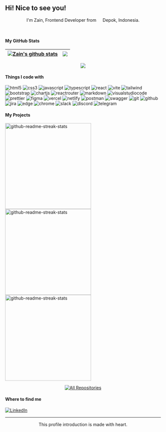 ## Hi! Nice to see you!
 <p align="center">
    I'm Zain, Frontend Developer from <img src="https://cdn-icons-png.flaticon.com/512/940/940247.png" width="13"/> Depok, Indonesia.
  </p>
</br>

#### My GitHub Stats
| <a href="https://github.com/anuraghazra/github-readme-stats"><img align="center" src="https://github-readme-stats.vercel.app/api?username=zenzett&theme=dark&hide_border=true&ring=161b228&include_all_commits=true&count_private=true" alt="Zain's github stats" /></a> | <a href="https://github.com/anuraghazra/github-readme-stats"><img align="center" src="https://github-readme-streak-stats.herokuapp.com/?user=zenzett&theme=dark&hide_border=true" /></a> |
 | ---------------------------------------------------------------------------------------------------------------------------------------------------------------------------------------------------------------------- | ---------------------------------------------------------------------------------------------------------------------------------------------------------------------------------------------------------------------------- |
 
</div>
<div align='center'>
<a href="https://github.com/anuraghazra/github-readme-stats"><img align="center" src="https://github-readme-stats.vercel.app/api/top-langs/?username=zenzett&layout=compact&theme=dark&hide_border=false" /></a>
</div>

#### Things I code with
<p>
<img alt="html5" src="https://img.shields.io/badge/-HTML5-E34F26?style=flat-square&logo=html5&logoColor=white" />
<img alt="css3" src="https://img.shields.io/badge/-CSS3-1572B6?style=flat-square&logo=CSS3&logoColor=white"/>
<img alt="javascript" src="https://img.shields.io/badge/JavaScript-%23323330.svg?style=flat-square&logo=javascript&logoColor=%23F7DF1E" />
<img alt="typescript" src="https://img.shields.io/badge/-TypeScript-007ACC?style=flat-square&logo=typescript&logoColor=white" />
<img alt="react" src="https://img.shields.io/badge/React-%2320232a.svg?style=flat-square&logo=react&logoColor=%2361DAFB" />
<img alt="vite" src="https://img.shields.io/badge/Vite-%23646CFF.svg?style=flat-square&logo=vite&logoColor=white" />
<img alt="tailwind" src="https://img.shields.io/badge/Tailwind%20CSS-%2338B2AC.svg?style=flat-square&logo=tailwind-css&logoColor=white" />
<img alt="bootstrap" src="https://img.shields.io/badge/Bootstrap-%23563D7C.svg?style=flat-square&logo=bootstrap&logoColor=white" />
<img alt="chartjs" src="https://img.shields.io/badge/Chart.js-F5788D.svg?style=flat-square&logo=chart.js&logoColor=white" />
<img alt="reactrouter" src="https://img.shields.io/badge/React%20Router-CA4245?style=flat-square&logo=react-router&logoColor=white" />
<img alt="markdown" src="https://img.shields.io/badge/Markdown-%23000000.svg?style=flat-square&logo=markdown&logoColor=white" />

<img alt="visualstudiocode" src="https://img.shields.io/badge/-Visual%20Studio%20Code-23A9F2?style=flat-square&logo=Visual%20Studio%20Code&logoColor=white"/>
<img alt="prettier" src="https://img.shields.io/badge/-Prettier-F7B93E?style=flat-square&logo=prettier&logoColor=white" />
<img alt="figma" src="https://img.shields.io/badge/Figma-%23F24E1E.svg?style=flat-square&logo=figma&logoColor=white"/>
<img alt="vercel" src="https://img.shields.io/badge/Vercel-%23000000.svg?style=flat-square&logo=vercel&logoColor=white" />
<img alt="netlify" src="https://img.shields.io/badge/Netlify-%23000000.svg?style=flat-square&logo=netlify&logoColor=#00C7B7" />
<img alt="postman" src="https://img.shields.io/badge/Postman-FF6C37?style=flat-square&logo=postman&logoColor=white" />
<img alt="swagger" src="https://img.shields.io/badge/-Swagger-%23Clojure?style=flat-square&logo=swagger&logoColor=white" />
<img alt="git" src="https://img.shields.io/badge/Git-%23F05033.svg?style=flat-square&logo=git&logoColor=white"/>
<img alt="github" src="https://img.shields.io/badge/GitHub-%23121011.svg?style=flat-square&logo=github&logoColor=white"/>
<img alt="jira" src="https://img.shields.io/badge/Jira-%230A0FFF.svg?style=flat-square&logo=jira&logoColor=white" />
<img alt="edge" src="https://img.shields.io/badge/Edge-0078D7?style=flat-square&logo=Microsoft-edge&logoColor=white"/>
<img alt="chrome" src="https://img.shields.io/badge/Google%20Chrome-4285F4?style=flat-square&logo=GoogleChrome&logoColor=white"/>
<img alt="slack" src="https://img.shields.io/badge/-Slack-E01563?style=flat-square&logo=Slack&logoColor=white"/>
<img alt="discord" src="https://img.shields.io/badge/Discord-%235865F2.svg?style=flat-square&logo=discord&logoColor=white" />
<img alt="telegram" src="https://img.shields.io/badge/Telegram-2CA5E0?style=flat-square&logo=telegram&logoColor=white" />
</p>



#### My Projects
 <p align="left">
    <a href="https://github.com/zenzett/timesync-attendance"><img width="278" src="https://denvercoder1-github-readme-stats.vercel.app/api/pin/?username=zenzett&repo=timesync-attendance&theme=react&bg_color=1F222E&title_color=2CA5E0&hide_border=true&icon_color=F8D866&show_icons=false" alt="github-readme-streak-stats"></a>
    <a href="https://github.com/zenzett/ecommerce-app"><img width="278" src="https://denvercoder1-github-readme-stats.vercel.app/api/pin/?username=zenzett&repo=ecommerce-app&theme=react&bg_color=1F222E&title_color=2CA5E0&hide_border=true&icon_color=F8D866&show_icons=false" alt="github-readme-streak-stats"></a>
    <a href="https://github.com/zenzett/mymovies-app-react"><img width="278" src="https://denvercoder1-github-readme-stats.vercel.app/api/pin/?username=zenzett&repo=mymovies-app-react&theme=react&bg_color=1F222E&title_color=2CA5E0&hide_border=true&icon_color=F8D866&show_icons=false" alt="github-readme-streak-stats"></a>
  </p>
  
<p align="center">
  <a href="https://github.com/aryoyudhanto?tab=repositories"><img alt="All Repositories" title="All Repositories" src="https://custom-icon-badges.demolab.com/badge/-Click%20Here%20For%20All%20My%20Repos-1F222E?style=for-the-badge&logoColor=white&logo=repo"/></a>
</p>
 
 #### Where to find me
<a href="https://www.linkedin.com/in/ahmad-zain-af/" target="_blank"><img alt="LinkedIn" src="https://img.shields.io/badge/LinkedIn-%230077B5.svg?&style=flat-square&logo=linkedin&logoColor=white" /></a>
</p>

------------
<p align="center">This profile introduction is made with heart.</br>
